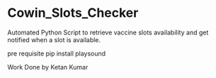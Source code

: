 # Cowin_Slots_Checker
Automated Python Script to retrieve vaccine slots availability and get notified when a slot is available.

pre requisite
pip install playsound

Work Done by Ketan Kumar
